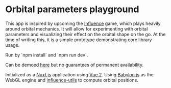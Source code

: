 # Orbital parameters playground

This app is inspired by upcoming the [Influence](https://influenceth.io) game, which plays heavily around orbital mechanics.
It will allow for experimenting with orbital parameters and visualizing their effect on the orbital shape on the go.
At the time of writing this, it is a simple prototype demonstrating core library usage.

Run by ´npm install´ and ´npm run dev´.

Can be demoed [here](https://red-sand-07cb3eb03.azurestaticapps.net) but no guarantees of permanent availability.

Initialized as a [Nuxt.js](https://nuxtjs.org/) application using [Vue 2](https://vuejs.org/). 
Using [Babylon.js](https://www.babylonjs.com) as the WebGL engine and [influence-utils](https://github.com/Influenceth/influence-utils) to compute orbital positions.
